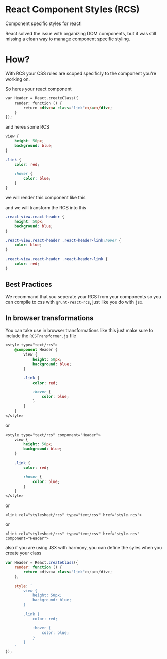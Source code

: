 # React Component Styles (RCS)

Component specific styles for react!

React solved the issue with organizing DOM components, but it was still missing a clean way to manage component specific styling.

# How?

With RCS your CSS rules are scoped specificly to the component you're working on.

So heres your react component

```html
var Header = React.createClass({
	render: function () {
		return <div><a class="link"></a></div>;
	}
});
```

and heres some RCS

```css
view {
	height: 50px;
	background: blue;
}

.link {
	color: red;

	:hover {
		color: blue;
	}
}
```

we will render this component like this

<div class="react-view react-app"><a class="react-app-link"></a></div>

and we will transform the RCS into this

```css
.react-view.react-header {
	height: 50px;
	background: blue;
}

.react-view.react-header .react-header-link:hover {
	color: blue;
}

.react-view.react-header .react-header-link {
	color: red;
}
```

## Best Practices

We recommand that you seperate your RCS from your components so you can compile to css with `grunt-react-rcs`, just like you do with `jsx`.

## In browser transformations

You can take use in browser transformations like this just make sure to include the `RCSTransformer.js` file

```sass
<style type="text/rcs">
	@component Header {
		view {
			height: 50px;
			background: blue;
		}

		.link {
			color: red;

			:hover {
				color: blue;
			}
		}
	}
</style>
```

or 

```sass
<style type="text/rcs" component="Header">
	view {
		height: 50px;
		background: blue;
	}

	.link {
		color: red;

		:hover {
			color: blue;
		}
	}
</style>
```

or

```
<link rel="stylesheet/rcs" type="text/css" href="style.rcs">
```

or

```
<link rel="stylesheet/rcs" type="text/css" href="style.rcs" component="Header">
```

also if you are using JSX with harmony, you can define the syles when you create your class

```javascript
var Header = React.createClass({
	render: function () {
		return <div><a class="link"></a></div>;
	},

	style: `
		view {
			height: 50px;
			background: blue;
		}

		.link {
			color: red;

			:hover {
				color: blue;
			}
		}
	`
});

```